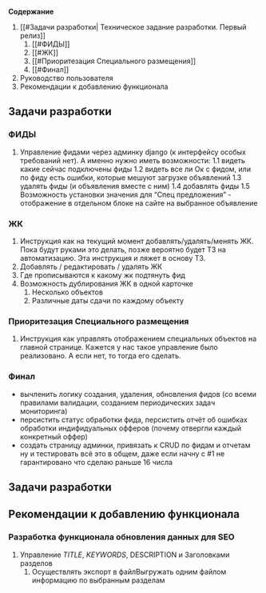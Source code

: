 **Содержание**
1. [[#Задачи разработки| Техническое задание разработки. Первый релиз]]
	1. [[#ФИДЫ]]
	2. [[#ЖК]]
	3. [[#Приоритезация Специального размещения]]
	4. [[#Финал]]
2. Руководство пользователя
3. Рекомендации к добавлению функционала
## Задачи разработки
### ФИДЫ
1. Управление фидами через админку django (к интерфейсу особых требований нет). А именно нужно иметь возможности:
    1.1 видеть какие сейчас подключены фиды
    1.2 видеть все ли Ок с фидом, или по фиду есть ошибки, которые мешуют загрузке объявлений
    1.3 удалять фиды (и объявления вместе с ним)
    1.4 добавлять фиды
    1.5 Возможность установки значения для “Спец предложения” - отображение в отдельном блоке на сайте на выбранное объявление
### ЖК
1. Инструкция как на текущий момент добавлять/удалять/менять ЖК. Пока будут руками это делать, позже вероятно будет ТЗ на автоматизацию. Эта инструкция и ляжет в основу ТЗ.
2. Добавлять / редактировать / удалять ЖК
3. Где прописываются к какому жк подтянуть фид
4. Возможность дублирования ЖК в одной карточке
	1. Несколько объектов
	2. Различные даты сдачи по каждому объекту

### Приоритезация Специального размещения
1. Инструкция как управлять отображением специальных объектов на главной странице. Кажется у нас такое управление было реализовано. А если нет, то тогда его сделать.

### Финал
- вычленить логику создания, удаления, обновления фидов (со всеми правилами валидации, созданием периодических задач мониторинга)
- персистить статус обработки фида, персистить отчёт об ошибках обработки индифидуальных офферов (почему отвергли каждый конкретный оффер)
- создать страницу админки, привязать к CRUD по фидам и отчетам ну и тестировать всё это в общем, даже если начну с #1 не гарантировано что сделаю раньше 16 числа
## Задачи разработки
## Рекомендации к добавлению функционала
### Разработка функционала обновления данных для SEO
1. Управление _TITLE_, _KEYWORDS_, DESCRIPTION и Заголовками разделов
	1. Осуществлять экспорт в файлВыгружать одним файлом информацию по выбранным разделам